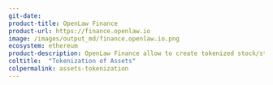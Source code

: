 ```yaml
---
git-date: 
product-title: OpenLaw Finance
product-url: https://finance.openlaw.io
image: /images/output_md/finance.openlaw.io.png
ecosystem: ethereum
product-description: OpenLaw Finance allow to create tokenized stock/stock options and distribute to employees on vesting schedule using smart contracts - all backed by legally compliant agreements.
coltitle:  "Tokenization of Assets"
colpermalink: assets-tokenization
---
```

